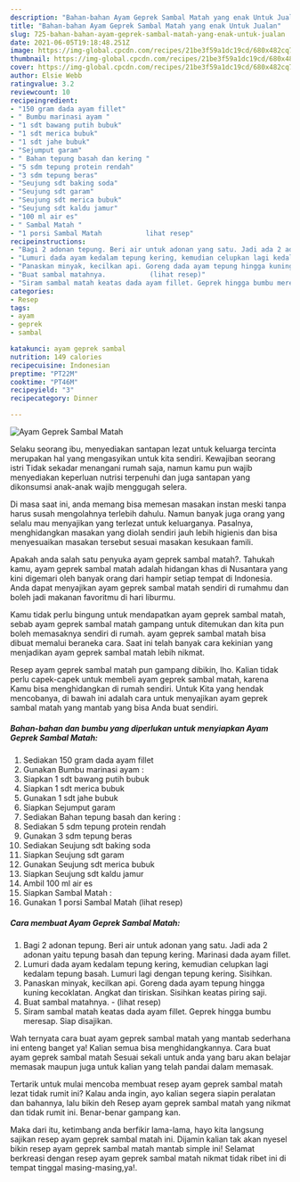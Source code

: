 ```yaml
---
description: "Bahan-bahan Ayam Geprek Sambal Matah yang enak Untuk Jualan"
title: "Bahan-bahan Ayam Geprek Sambal Matah yang enak Untuk Jualan"
slug: 725-bahan-bahan-ayam-geprek-sambal-matah-yang-enak-untuk-jualan
date: 2021-06-05T19:18:48.251Z
image: https://img-global.cpcdn.com/recipes/21be3f59a1dc19cd/680x482cq70/ayam-geprek-sambal-matah-foto-resep-utama.jpg
thumbnail: https://img-global.cpcdn.com/recipes/21be3f59a1dc19cd/680x482cq70/ayam-geprek-sambal-matah-foto-resep-utama.jpg
cover: https://img-global.cpcdn.com/recipes/21be3f59a1dc19cd/680x482cq70/ayam-geprek-sambal-matah-foto-resep-utama.jpg
author: Elsie Webb
ratingvalue: 3.2
reviewcount: 10
recipeingredient:
- "150 gram dada ayam fillet"
- " Bumbu marinasi ayam "
- "1 sdt bawang putih bubuk"
- "1 sdt merica bubuk"
- "1 sdt jahe bubuk"
- "Sejumput garam"
- " Bahan tepung basah dan kering "
- "5 sdm tepung protein rendah"
- "3 sdm tepung beras"
- "Seujung sdt baking soda"
- "Seujung sdt garam"
- "Seujung sdt merica bubuk"
- "Seujung sdt kaldu jamur"
- "100 ml air es"
- " Sambal Matah "
- "1 porsi Sambal Matah           lihat resep"
recipeinstructions:
- "Bagi 2 adonan tepung. Beri air untuk adonan yang satu. Jadi ada 2 adonan yaitu tepung basah dan tepung kering. Marinasi dada ayam fillet."
- "Lumuri dada ayam kedalam tepung kering, kemudian celupkan lagi kedalam tepung basah. Lumuri lagi dengan tepung kering. Sisihkan."
- "Panaskan minyak, kecilkan api. Goreng dada ayam tepung hingga kuning kecoklatan. Angkat dan tiriskan. Sisihkan keatas piring saji."
- "Buat sambal matahnya.           (lihat resep)"
- "Siram sambal matah keatas dada ayam fillet. Geprek hingga bumbu meresap. Siap disajikan."
categories:
- Resep
tags:
- ayam
- geprek
- sambal

katakunci: ayam geprek sambal 
nutrition: 149 calories
recipecuisine: Indonesian
preptime: "PT22M"
cooktime: "PT46M"
recipeyield: "3"
recipecategory: Dinner

---
```



![Ayam Geprek Sambal Matah](https://img-global.cpcdn.com/recipes/21be3f59a1dc19cd/680x482cq70/ayam-geprek-sambal-matah-foto-resep-utama.jpg)

Selaku seorang ibu, menyediakan santapan lezat untuk keluarga tercinta merupakan hal yang mengasyikan untuk kita sendiri. Kewajiban seorang istri Tidak sekadar menangani rumah saja, namun kamu pun wajib menyediakan keperluan nutrisi terpenuhi dan juga santapan yang dikonsumsi anak-anak wajib menggugah selera.

Di masa  saat ini, anda memang bisa memesan masakan instan meski tanpa harus susah mengolahnya terlebih dahulu. Namun banyak juga orang yang selalu mau menyajikan yang terlezat untuk keluarganya. Pasalnya, menghidangkan masakan yang diolah sendiri jauh lebih higienis dan bisa menyesuaikan masakan tersebut sesuai masakan kesukaan famili. 



Apakah anda salah satu penyuka ayam geprek sambal matah?. Tahukah kamu, ayam geprek sambal matah adalah hidangan khas di Nusantara yang kini digemari oleh banyak orang dari hampir setiap tempat di Indonesia. Anda dapat menyajikan ayam geprek sambal matah sendiri di rumahmu dan boleh jadi makanan favoritmu di hari liburmu.

Kamu tidak perlu bingung untuk mendapatkan ayam geprek sambal matah, sebab ayam geprek sambal matah gampang untuk ditemukan dan kita pun boleh memasaknya sendiri di rumah. ayam geprek sambal matah bisa dibuat memalui beraneka cara. Saat ini telah banyak cara kekinian yang menjadikan ayam geprek sambal matah lebih nikmat.

Resep ayam geprek sambal matah pun gampang dibikin, lho. Kalian tidak perlu capek-capek untuk membeli ayam geprek sambal matah, karena Kamu bisa menghidangkan di rumah sendiri. Untuk Kita yang hendak mencobanya, di bawah ini adalah cara untuk menyajikan ayam geprek sambal matah yang mantab yang bisa Anda buat sendiri.

<!--inarticleads1-->

##### Bahan-bahan dan bumbu yang diperlukan untuk menyiapkan Ayam Geprek Sambal Matah:

1. Sediakan 150 gram dada ayam fillet
1. Gunakan  Bumbu marinasi ayam :
1. Siapkan 1 sdt bawang putih bubuk
1. Siapkan 1 sdt merica bubuk
1. Gunakan 1 sdt jahe bubuk
1. Siapkan Sejumput garam
1. Sediakan  Bahan tepung basah dan kering :
1. Sediakan 5 sdm tepung protein rendah
1. Gunakan 3 sdm tepung beras
1. Sediakan Seujung sdt baking soda
1. Siapkan Seujung sdt garam
1. Gunakan Seujung sdt merica bubuk
1. Siapkan Seujung sdt kaldu jamur
1. Ambil 100 ml air es
1. Siapkan  Sambal Matah :
1. Gunakan 1 porsi Sambal Matah           (lihat resep)




<!--inarticleads2-->

##### Cara membuat Ayam Geprek Sambal Matah:

1. Bagi 2 adonan tepung. Beri air untuk adonan yang satu. Jadi ada 2 adonan yaitu tepung basah dan tepung kering. Marinasi dada ayam fillet.
1. Lumuri dada ayam kedalam tepung kering, kemudian celupkan lagi kedalam tepung basah. Lumuri lagi dengan tepung kering. Sisihkan.
1. Panaskan minyak, kecilkan api. Goreng dada ayam tepung hingga kuning kecoklatan. Angkat dan tiriskan. Sisihkan keatas piring saji.
1. Buat sambal matahnya. -           (lihat resep)
1. Siram sambal matah keatas dada ayam fillet. Geprek hingga bumbu meresap. Siap disajikan.




Wah ternyata cara buat ayam geprek sambal matah yang mantab sederhana ini enteng banget ya! Kalian semua bisa menghidangkannya. Cara buat ayam geprek sambal matah Sesuai sekali untuk anda yang baru akan belajar memasak maupun juga untuk kalian yang telah pandai dalam memasak.

Tertarik untuk mulai mencoba membuat resep ayam geprek sambal matah lezat tidak rumit ini? Kalau anda ingin, ayo kalian segera siapin peralatan dan bahannya, lalu bikin deh Resep ayam geprek sambal matah yang nikmat dan tidak rumit ini. Benar-benar gampang kan. 

Maka dari itu, ketimbang anda berfikir lama-lama, hayo kita langsung sajikan resep ayam geprek sambal matah ini. Dijamin kalian tak akan nyesel bikin resep ayam geprek sambal matah mantab simple ini! Selamat berkreasi dengan resep ayam geprek sambal matah nikmat tidak ribet ini di tempat tinggal masing-masing,ya!.

